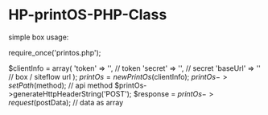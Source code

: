 # HP-printOS-PHP-Class

simple box usage:

require_once('printos.php');

$clientInfo = array(
	'token' => '', // token
	'secret' => '', // secret
	'baseUrl' => '' // box / siteflow url
);
$printOs = new PrintOs($clientInfo);
$printOs->setPath($method); // api method
$printOs->generateHttpHeaderString('POST');
$response = $printOs->request($postData); // data as array
